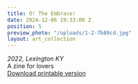 ```yaml
---
title: O! The Embrace!
date: 2024-12-06 19:33:00 Z
position: 5
preview_photo: "/uploads/1-2-7b89cd.jpg"
layout: art_collection
---
```


*2022, Lexington KY* <br>
A zine for lovers<br>
[Download printable version](https://drive.google.com/file/d/1_2Gld-2WIpApYwCa44_QjiwXS7Zh6Z7w/view?usp=sharing) 
